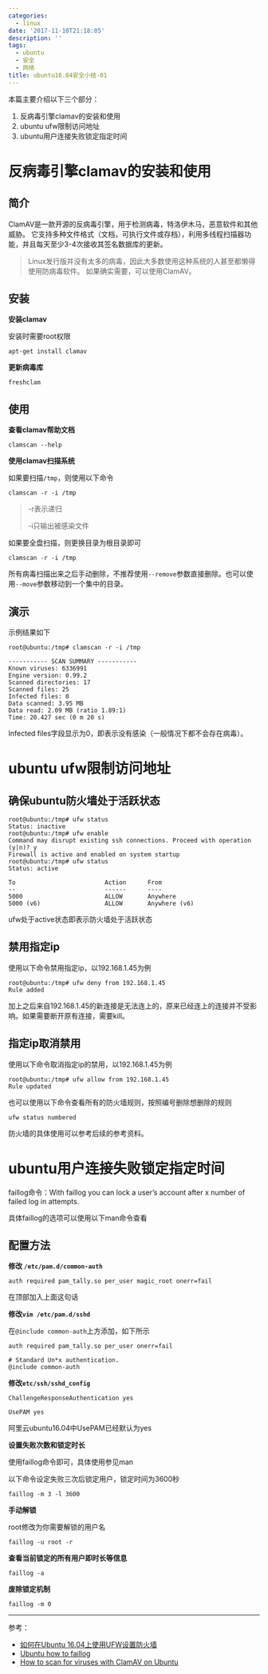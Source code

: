 ```yaml
---
categories:
  - linux
date: '2017-11-10T21:18:05'
description: ''
tags:
  - ubuntu
  - 安全
  - 网络
title: ubuntu16.04安全小结-01
---
```




本篇主要介绍以下三个部分：

1. 反病毒引擎clamav的安装和使用
2. ubuntu ufw限制访问地址
3. ubuntu用户连接失败锁定指定时间

<!--more-->

# 反病毒引擎clamav的安装和使用

## 简介

 ClamAV是一款开源的反病毒引擎，用于检测病毒，特洛伊木马，恶意软件和其他威胁。 它支持多种文件格式（文档，可执行文件或存档），利用多线程扫描器功能，并且每天至少3-4次接收其签名数据库的更新。

> Linux发行版并没有太多的病毒，因此大多数使用这种系统的人甚至都懒得使用防病毒软件。 如果确实需要，可以使用ClamAV。

## 安装

**安装clamav**

安装时需要root权限

```shell
apt-get install clamav
```

**更新病毒库**

```shell
freshclam
```

## 使用

**查看clamav帮助文档**

```shell
clamscan --help
```

**使用clamav扫描系统**

如果要扫描`/tmp`，则使用以下命令

```shell
clamscan -r -i /tmp
```

> -r表示递归
>
> -i只输出被感染文件

如果要全盘扫描，则更换目录为根目录即可

```shell
clamscan -r -i /tmp
```

所有病毒扫描出来之后手动删除，不推荐使用`--remove`参数直接删除。也可以使用`--move`参数移动到一个集中的目录。

## 演示

示例结果如下

```shell
root@ubuntu:/tmp# clamscan -r -i /tmp

----------- SCAN SUMMARY -----------
Known viruses: 6336991
Engine version: 0.99.2
Scanned directories: 17
Scanned files: 25
Infected files: 0
Data scanned: 3.95 MB
Data read: 2.09 MB (ratio 1.89:1)
Time: 20.427 sec (0 m 20 s)
```

Infected files字段显示为0，即表示没有感染（一般情况下都不会存在病毒）。

# ubuntu ufw限制访问地址

## 确保ubuntu防火墙处于活跃状态

```shell
root@ubuntu:/tmp# ufw status
Status: inactive
root@ubuntu:/tmp# ufw enable
Command may disrupt existing ssh connections. Proceed with operation (y|n)? y
Firewall is active and enabled on system startup
root@ubuntu:/tmp# ufw status
Status: active

To                         Action      From
--                         ------      ----
5000                       ALLOW       Anywhere                  
5000 (v6)                  ALLOW       Anywhere (v6)  
```

ufw处于active状态即表示防火墙处于活跃状态

## 禁用指定ip

使用以下命令禁用指定ip，以192.168.1.45为例

```shell
root@ubuntu:/tmp# ufw deny from 192.168.1.45
Rule added
```

加上之后来自192.168.1.45的新连接是无法连上的，原来已经连上的连接并不受影响。如果需要断开原有连接，需要kill。

## 指定ip取消禁用

使用以下命令取消指定ip的禁用，以192.168.1.45为例

```shell
root@ubuntu:/tmp# ufw allow from 192.168.1.45
Rule updated
```

也可以使用以下命令查看所有的防火墙规则，按照编号删除想删除的规则

```shell
ufw status numbered
```

防火墙的具体使用可以参考后续的参考资料。

# ubuntu用户连接失败锁定指定时间

faillog命令：With faillog you can lock a user’s account after x number of failed log in attempts.

具体faillog的选项可以使用以下man命令查看

## 配置方法

**修改 `/etc/pam.d/common-auth`**

```
auth required pam_tally.so per_user magic_root onerr=fail
```

在顶部加入上面这句话

**修改`vim /etc/pam.d/sshd`**

在`@include common-auth`上方添加，如下所示

```
auth required pam_tally.so per_user onerr=fail

# Standard Un*x authentication.
@include common-auth
```

**修改`etc/ssh/sshd_config`**

```
ChallengeResponseAuthentication yes

UsePAM yes
```

阿里云ubuntu16.04中UsePAM已经默认为yes

**设置失败次数和锁定时长**

使用faillog命令即可，具体使用参见man

以下命令设定失败三次后锁定用户，锁定时间为3600秒

```shell
faillog -m 3 -l 3600
```

**手动解锁**

root修改为你需要解锁的用户名

```shell
faillog -u root -r
```

**查看当前锁定的所有用户即时长等信息**

```shell
faillog -a
```

**废除锁定机制**

```shell
faillog -m 0
```

------

参考：

- [如何在Ubuntu 16.04上使用UFW设置防火墙](https://www.howtoing.com/how-to-set-up-a-firewall-with-ufw-on-ubuntu-16-04)
- [Ubuntu how to faillog](http://blog.bodhizazen.com/linux/ubuntu-how-to-faillog/)
- [How to scan for viruses with ClamAV on Ubuntu](https://www.howtoforge.com/tutorial/clamav-ubuntu/)

